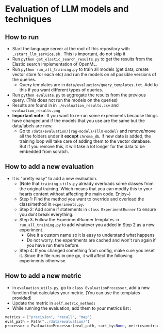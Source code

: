 # Evaluation of LLM models and techniques

## How to run
- Start the language server at the root of this repository with `./start_llm_service.sh` . This is important, do not skip it.
- Run `python get_elastic_search_results.py` to get the results from the Elastic search implementation of OpenML.
- Run `python run_all_training.py` to train all models (get data, create vector store for each etc) and run the models on all possible versions of the queries.
  - Query templates are in `data/evaluation/query_templates.txt`. Add to this if you want different types of queries.
- Run `python evaluate.py` to aggregate the results from the previous query. (This does not run the models on the queries) 
- Results are found in in `./evaluation_results.csv` and `evaluation_results.png`
- **Important note** : If you want to re-run some experiments because things have changed and if the models that you use are the same but the data/labels are new.
  - Go to `/data/evaluation/{rag-model}/{llm-model}` and remove/move all the folders under it **except** `chroma_db`. If new data is added, the training loop will take care of adding them to the vector database. But if you remove this, it will take a lot longer for the data to be embedded from scratch.

## How to add a new evaluation

- It is "pretty easy" to add a new evaluation. 
  - (Note that `training_utils.py` already overloads some classes from the original training. Which means that you can modify this to your hearts content without affecting the main code. Enjoy~)
  - Step 1: Find the method you want to override and overload the class/method in `experiments.py`.
  - Step 2: Add some if statements in `class ExperimentRunner` to ensure you dont break everything.
  - Step 3: Follow the ExperimentRunner templates in `run_all_training.py` to add whatever you added in Step 2 as a new experiment.
    - Give it a custom name so it is easy to understand what happens
    - Do not worry, the experiments are cached and won't run again if you have run them before.
  - Step 4: If you changed something from config, make sure you reset it. Since the file runs in one go, it will affect the following experiments otherwise.

## How to add a new metric

- In `evaluation_utils.py`, go to `class EvaluationProcessor`, add a new function that calculates your metric. (You can use the templates provided)
- Update the metric in `self.metric_methods`
- While running the evaluation, add them to your metrics list :
```python
metrics = ["precision", "recall", "map"]
eval_path = Path("../data/evaluation/")
processor = EvaluationProcessor(eval_path, sort_by=None, metrics=metrics)
```